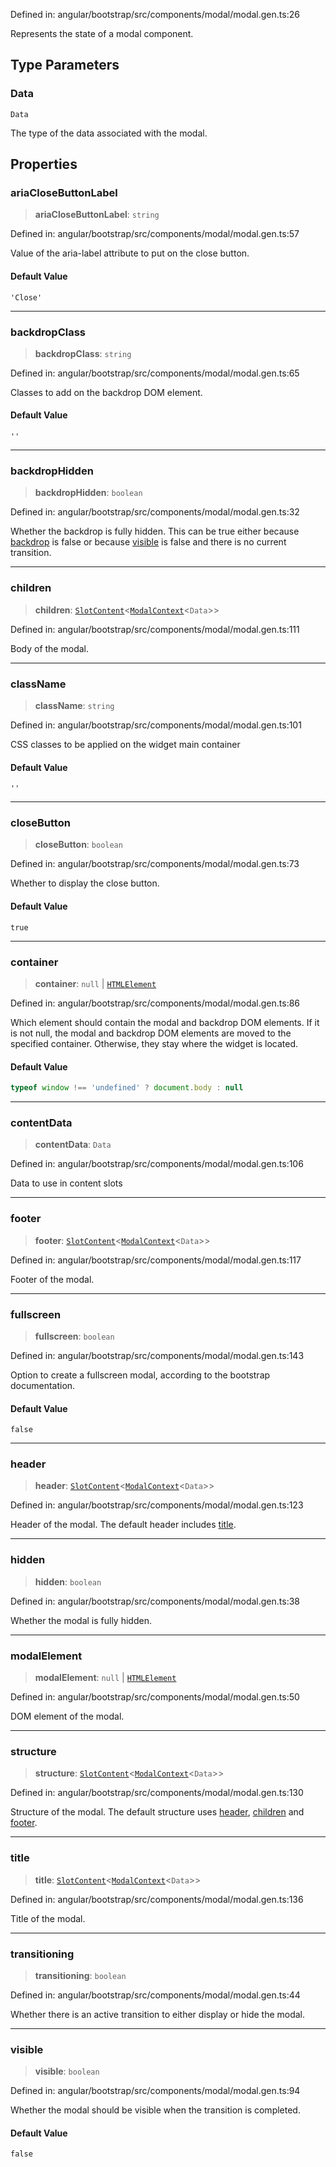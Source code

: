Defined in: angular/bootstrap/src/components/modal/modal.gen.ts:26

Represents the state of a modal component.

## Type Parameters

### Data

`Data`

The type of the data associated with the modal.

## Properties

### ariaCloseButtonLabel

> **ariaCloseButtonLabel**: `string`

Defined in: angular/bootstrap/src/components/modal/modal.gen.ts:57

Value of the aria-label attribute to put on the close button.

#### Default Value

`'Close'`

***

### backdropClass

> **backdropClass**: `string`

Defined in: angular/bootstrap/src/components/modal/modal.gen.ts:65

Classes to add on the backdrop DOM element.

#### Default Value

`''`

***

### backdropHidden

> **backdropHidden**: `boolean`

Defined in: angular/bootstrap/src/components/modal/modal.gen.ts:32

Whether the backdrop is fully hidden. This can be true either because [backdrop](ModalProps.md#backdrop) is false or
because [visible](ModalProps.md#visible) is false and there is no current transition.

***

### children

> **children**: [`SlotContent`](../type-aliases/SlotContent.md)\<[`ModalContext`](ModalContext.md)\<`Data`\>\>

Defined in: angular/bootstrap/src/components/modal/modal.gen.ts:111

Body of the modal.

***

### className

> **className**: `string`

Defined in: angular/bootstrap/src/components/modal/modal.gen.ts:101

CSS classes to be applied on the widget main container

#### Default Value

`''`

***

### closeButton

> **closeButton**: `boolean`

Defined in: angular/bootstrap/src/components/modal/modal.gen.ts:73

Whether to display the close button.

#### Default Value

`true`

***

### container

> **container**: `null` \| [`HTMLElement`](https://developer.mozilla.org/docs/Web/API/HTMLElement)

Defined in: angular/bootstrap/src/components/modal/modal.gen.ts:86

Which element should contain the modal and backdrop DOM elements.
If it is not null, the modal and backdrop DOM elements are moved to the specified container.
Otherwise, they stay where the widget is located.

#### Default Value

```ts
typeof window !== 'undefined' ? document.body : null
```

***

### contentData

> **contentData**: `Data`

Defined in: angular/bootstrap/src/components/modal/modal.gen.ts:106

Data to use in content slots

***

### footer

> **footer**: [`SlotContent`](../type-aliases/SlotContent.md)\<[`ModalContext`](ModalContext.md)\<`Data`\>\>

Defined in: angular/bootstrap/src/components/modal/modal.gen.ts:117

Footer of the modal.

***

### fullscreen

> **fullscreen**: `boolean`

Defined in: angular/bootstrap/src/components/modal/modal.gen.ts:143

Option to create a fullscreen modal, according to the bootstrap documentation.

#### Default Value

`false`

***

### header

> **header**: [`SlotContent`](../type-aliases/SlotContent.md)\<[`ModalContext`](ModalContext.md)\<`Data`\>\>

Defined in: angular/bootstrap/src/components/modal/modal.gen.ts:123

Header of the modal. The default header includes [title](ModalProps.md#title).

***

### hidden

> **hidden**: `boolean`

Defined in: angular/bootstrap/src/components/modal/modal.gen.ts:38

Whether the modal is fully hidden.

***

### modalElement

> **modalElement**: `null` \| [`HTMLElement`](https://developer.mozilla.org/docs/Web/API/HTMLElement)

Defined in: angular/bootstrap/src/components/modal/modal.gen.ts:50

DOM element of the modal.

***

### structure

> **structure**: [`SlotContent`](../type-aliases/SlotContent.md)\<[`ModalContext`](ModalContext.md)\<`Data`\>\>

Defined in: angular/bootstrap/src/components/modal/modal.gen.ts:130

Structure of the modal.
The default structure uses [header](ModalProps.md#header), [children](ModalProps.md#children) and [footer](ModalProps.md#footer).

***

### title

> **title**: [`SlotContent`](../type-aliases/SlotContent.md)\<[`ModalContext`](ModalContext.md)\<`Data`\>\>

Defined in: angular/bootstrap/src/components/modal/modal.gen.ts:136

Title of the modal.

***

### transitioning

> **transitioning**: `boolean`

Defined in: angular/bootstrap/src/components/modal/modal.gen.ts:44

Whether there is an active transition to either display or hide the modal.

***

### visible

> **visible**: `boolean`

Defined in: angular/bootstrap/src/components/modal/modal.gen.ts:94

Whether the modal should be visible when the transition is completed.

#### Default Value

`false`

